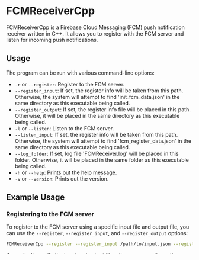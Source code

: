 # FCMReceiverCpp

FCMReceiverCpp is a Firebase Cloud Messaging (FCM) push notification receiver written in C++. It allows you to register with the FCM server and listen for incoming push notifications.

## Usage

The program can be run with various command-line options:

- `-r` or `--register`: Register to the FCM server.
- `--register_input`: If set, the register info will be taken from this path. Otherwise, the system will attempt to find 'init_fcm_data.json' in the same directory as this executable being called.
- `--register_output`: If set, the register info file will be placed in this path. Otherwise, it will be placed in the same directory as this executable being called.
- `-l` or `--listen`: Listen to the FCM server.
- `--listen_input`: If set, the register info will be taken from this path. Otherwise, the system will attempt to find 'fcm_register_data.json' in the same directory as this executable being called.
- `--log_folder`: If set, log file 'FCMReceiver.log' will be placed in this folder. Otherwise, it will be placed in the same folder as this executable being called.
- `-h` or `--help`: Prints out the help message.
- `-v` or `--version`: Prints out the version.

## Example Usage

### Registering to the FCM server

To register to the FCM server using a specific input file and output file, you can use the `--register`, `--register_input`, and `--register_output` options:

```bash
FCMReceiverCpp --register --register_input /path/to/input.json --register_output /path/to/output.json
```

If you don't specify the input and output files, the program will use the default files (`init_fcm_data.json` and `fcm_register_data.json` respectively) in the same directory as the executable being called:

```bash
FCMReceiverCpp --register
```

### Listening to the FCM server

To listen to the FCM server using a specific input file, you can use the `--listen` and `--listen_input` options:

```bash
FCMReceiverCpp --listen --listen_input /path/to/input.json
```

If you don't specify the input file, the program will use the default file (`fcm_register_data.json`) in the same directory as the executable being called:

```bash
FCMReceiverCpp --listen
```

### Specifying the log folder

To specify the folder where the log file (`FCMReceiver.log`) will be placed, you can use the `--log_folder` option:

```bash
FCMReceiverCpp --register --log_folder /path/to/log/folder
```

### Displaying help and version information

To display the help message, you can use the `-h` or `--help` option:

```bash
FCMReceiverCpp --help
```

To display the version information, you can use the `-v` or `--version` option:

```bash
FCMReceiverCpp --version
```

## Example for `init_fcm_data.json`

If you wanna use --register argument then you must have `init_fcm_data.json` format as below:
Here is an example of how you might use the `init_fcm_data.json` file in the context of the FCMReceiverCpp program:

```json
{
  "appid": "1:56908307633:web:fe27804e72dda792b31690",
  "projectid": "test-413e0",
  "apikey": "AIzaSyAXAW5aPD3WqDc3YBCFbF9FezmUtlLv9DM",
  "vapidkey": "BMF_LgYJdGVsO-8hfbWgMFxrK7-R_UTnJBnkls5m3ZWPQc-NPTtaXOJLvqn8Rv_uBI6IXJV2ZKBoRxCIVflMKVY"
}
```

This JSON file contains the necessary credentials for the FCMReceiverCpp program to interact with the Firebase Cloud Messaging (FCM) server. 

- `appid`: This is the unique identifier of your Firebase app, which is used to connect to the FCM server.
- `projectid`: This is the identifier of your Firebase project. It's used to specify which Firebase project the app belongs to.
- `apikey`: This is the API key for your Firebase project. It's used to authenticate requests from your app to the Firebase services.
- `vapidkey`: This is the Voluntary Application Server Identification (VAPID) key. It's used for web push protocol in communication between the push service and the application server.

You would typically generate these values when you set up your Firebase project and app. They should be kept secure and not shared publicly. The `init_fcm_data.json` file should be located in a secure location and read by the FCMReceiverCpp program to establish a connection with the FCM server.

## Exit Codes

The program uses the following exit codes:

- `0`: Success
- `1`: Parse error
- `2`: Argument error
- `3`: Can't read register input file
- `4`: Register input file type invalid
- `5`: Register input data invalid
- `6`: Can't generate keys
- `7`: Register output file type invalid
- `8`: Register failed
- `9`: Can't write register data
- `10`: Listen input file type invalid
- `11`: Can't read listen input file
- `12`: Listen input data invalid
- `13`: Can't connect to FCM server
- `14`: Error while listening

For example, if the program exits with code 3, it means that it couldn't read the register input file, maybe it doesn't exists.